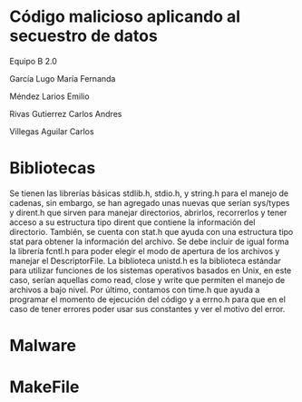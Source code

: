 # Código malicioso aplicando al secuestro de datos
Equipo B 2.0

García Lugo María Fernanda

Méndez Larios Emilio

Rivas Gutierrez Carlos Andres

Villegas Aguilar Carlos

# Bibliotecas 
Se tienen las librerías básicas stdlib.h, stdio.h, y string.h para el manejo de cadenas, sin embargo, se han agregado unas nuevas que serían sys/types y dirent.h que sirven para manejar directorios, abrirlos, recorrerlos y tener acceso a su estructura tipo dirent que contiene la información del directorio. También, se cuenta con stat.h que ayuda con una estructura tipo stat para obtener la información del archivo. Se debe incluir de igual forma la librería fcntl.h para poder elegir el modo de apertura de los archivos y manejar el DescriptorFile. La biblioteca unistd.h es la biblioteca estándar para utilizar funciones de los sistemas operativos basados en Unix, en este caso, serían aquellas como read, close y write que permiten el manejo de archivos a bajo nivel. Por último, contamos con time.h que  ayuda a programar el momento de ejecución del código y a errno.h para que en el caso de tener errores poder usar sus constantes y ver el motivo del error. 

# Malware

# MakeFile
